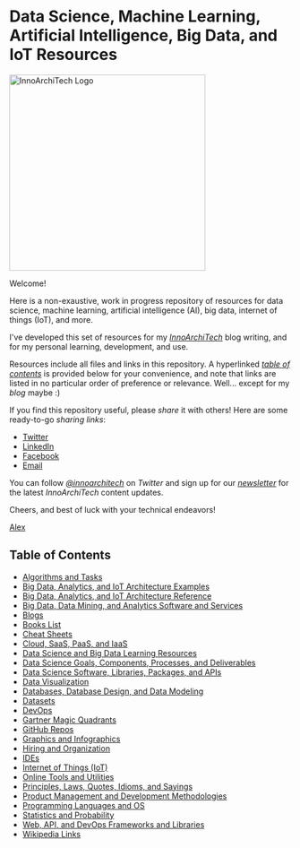 # Data Science, Machine Learning, Artificial Intelligence, Big Data, and IoT Resources

<p><a href="http://www.innoarchitech.com/?utm_source=github&utm_medium=repo&utm_content=repolink&utm_campaign=opensource"><img src="https://github.com/acastrounis/data-science-machine-learning-ai-big-data-resources/blob/master/Assets/logo-horizontal-blue-No-Tagline.png" alt="InnoArchiTech Logo" width="350px"></a></p>

Welcome! 

Here is a non-exaustive, work in progress repository of resources for data science, machine learning, artificial intelligence (AI), big data, internet of things (IoT), and more. 

I've developed this set of resources for my <a href="http://www.innoarchitech.com/?utm_source=github&utm_medium=repo&utm_content=repolink&utm_campaign=opensource">_InnoArchiTech_</a> blog writing, and for my personal learning, development, and use.

Resources include all files and links in this repository. A hyperlinked <a href="#toc">_table of contents_</a> is provided below for your convenience, and note that links are listed in no particular order of preference or relevance. Well... except for my _blog_ maybe :)

If you find this repository useful, please _share_ it with others! Here are some ready-to-go _sharing links_:
- [Twitter](https://twitter.com/intent/tweet?text=Data%20Science,%20Machine%20Learning,%20AI,%20Big%20Data,%20%26%20IoT%20Resources%20https://github.com/acastrounis/data-science-machine-learning-ai-big-data-resources%20%23DataScience%20%23MachineLearning%20%23BigData%20%23IoT%20%23AI%20%23Data)
- [LinkedIn](https://www.linkedin.com/shareArticle?mini=true&url=https://github.com/acastrounis/data-science-machine-learning-ai-big-data-resources&title=Data%20Science,%20Machine%20Learning,%20Artificial%20Intelligence,%20Big%20Data,%20and%20IoT%20Resources&summary=)
- [Facebook](https://www.facebook.com/sharer/sharer.php?u=https://github.com/acastrounis/data-science-machine-learning-ai-big-data-resources)
- <a href="mailto:?&subject=GitHub Repo: Data Science, Machine Learning, AI, Big Data, and IoT Resources&body=Check%20out%20this%20curated%20set%20of%20resources%20for%20data%20science,%20machine%20learning,%20artificial%20intelligence,%20big%20data,%20and%20IoT!%0A%0Ahttps://github.com/acastrounis/data-science-machine-learning-ai-big-data-iot-resources%0A%0AEnjoy!">Email</a>

You can follow [_@innoarchitech_](https://twitter.com/innoarchitech) on _Twitter_ and sign up for our <a href="http://innoarchitech.com/newsletter/?utm_source=github&utm_medium=repo&utm_content=repolink&utm_campaign=opensource">_newsletter_</a> for the latest _InnoArchiTech_ content updates.

Cheers, and best of luck with your technical endeavors!

[Alex](http://www.innoarchitech.com/about/?utm_source=github&utm_medium=repo&utm_content=repolink&utm_campaign=opensource)

<h2><a name="toc">Table of Contents</a></h2>

+ [Algorithms and Tasks](https://github.com/acastrounis/data-science-machine-learning-ai-big-data-resources/blob/master/Algorithms%20and%20Tasks.md)
+ [Big Data, Analytics, and IoT Architecture Examples](https://github.com/acastrounis/data-science-machine-learning-ai-big-data-iot-resources/blob/master/Big%20Data%2C%20Analytics%2C%20and%20IoT%20Architecture%20Examples.md)
+ [Big Data, Analytics, and IoT Architecture Reference](https://github.com/acastrounis/data-science-machine-learning-ai-big-data-iot-resources/blob/master/Big%20Data%2C%20Analytics%2C%20and%20IoT%20Architecture%20Reference.md)
+ [Big Data, Data Mining, and Analytics Software and Services](https://github.com/acastrounis/data-science-machine-learning-ai-big-data-iot-resources/blob/master/Big%20Data%2C%20Data%20Mining%2C%20and%20Analytics%20Software%20and%20Services.md)
+ [Blogs](https://github.com/acastrounis/data-science-machine-learning-ai-big-data-iot-resources/blob/master/Blogs.md)
+ [Books List](https://github.com/acastrounis/data-science-machine-learning-ai-big-data-iot-resources/blob/master/Books%20List.md)
+ [Cheat Sheets](https://github.com/acastrounis/data-science-machine-learning-ai-big-data-iot-resources/blob/master/Cheat%20Sheets.md)
+ [Cloud, SaaS, PaaS, and IaaS](https://github.com/acastrounis/data-science-machine-learning-ai-big-data-iot-resources/blob/master/Cloud%2C%20SaaS%2C%20PaaS%2C%20and%20IaaS.md)
+ [Data Science and Big Data Learning Resources](https://github.com/acastrounis/data-science-machine-learning-ai-big-data-iot-resources/blob/master/Data%20Science%20and%20Big%20Data%20Learning%20Resources.md)
+ [Data Science Goals, Components, Processes, and Deliverables](https://github.com/acastrounis/data-science-machine-learning-ai-big-data-iot-resources/blob/master/Data%20Science%20Goals%2C%20Components%2C%20Processes%2C%20and%20Deliverables.md)
+ [Data Science Software, Libraries, Packages, and APIs](https://github.com/acastrounis/data-science-machine-learning-ai-big-data-iot-resources/blob/master/Data%20Science%20Software%2C%20Libraries%2C%20Packages%2C%20and%20APIs.md)
+ [Data Visualization](https://github.com/acastrounis/data-science-machine-learning-ai-big-data-iot-resources/blob/master/Data%20Visualization.md)
+ [Databases, Database Design, and Data Modeling](https://github.com/acastrounis/data-science-machine-learning-ai-big-data-iot-resources/blob/master/Databases%2C%20Database%20Design%2C%20and%20Data%20Modeling.md)
+ [Datasets](https://github.com/acastrounis/data-science-machine-learning-ai-big-data-iot-resources/blob/master/Datasets.md)
+ [DevOps](https://github.com/acastrounis/data-science-machine-learning-ai-big-data-resources/blob/master/DevOps.md)
+ [Gartner Magic Quadrants](https://github.com/acastrounis/data-science-machine-learning-ai-big-data-iot-resources/blob/master/Gartner%20Magic%20Quadrants.md)
+ [GitHub Repos](https://github.com/acastrounis/data-science-machine-learning-ai-big-data-iot-resources/blob/master/GitHub%20Repos.md)
+ [Graphics and Infographics](https://github.com/acastrounis/data-science-machine-learning-ai-big-data-iot-resources/blob/master/Graphics%20and%20Infographics.md)
+ [Hiring and Organization](https://github.com/acastrounis/data-science-machine-learning-ai-big-data-resources/blob/master/Hiring%20and%20Organization.md)
+ [IDEs](https://github.com/acastrounis/data-science-machine-learning-ai-big-data-iot-resources/blob/master/IDEs.md)
+ [Internet of Things (IoT)](https://github.com/acastrounis/data-science-machine-learning-ai-big-data-resources/blob/master/Internet%20of%20Things%20-%20IoT.md)
+ [Online Tools and Utilities](https://github.com/acastrounis/data-science-machine-learning-ai-big-data-iot-resources/blob/master/Online%20Tools%20and%20Utilities.md)
+ [Principles, Laws, Quotes, Idioms, and Sayings](https://github.com/acastrounis/data-science-machine-learning-ai-big-data-iot-resources/blob/master/Principles%2C%20Laws%2C%20quotes%2C%20Idioms%2C%20and%20Sayings.md)
+ [Product Management and Development Methodologies](https://github.com/acastrounis/data-science-machine-learning-ai-big-data-iot-resources/blob/master/Product%20Management%20and%20Development%20Methodologies.md)
+ [Programming Languages and OS](https://github.com/acastrounis/data-science-machine-learning-ai-big-data-iot-resources/blob/master/Programming%20Languages%20and%20OS.md)
+ [Statistics and Probability](https://github.com/acastrounis/data-science-machine-learning-ai-big-data-resources/blob/master/Statistics%20and%20Probability.md)
+ [Web, API, and DevOps Frameworks and Libraries](https://github.com/acastrounis/data-science-machine-learning-ai-big-data-iot-resources/blob/master/Web%2C%20API%2C%20and%20DevOps%20Frameworks%20and%20Libraries.md)
+ [Wikipedia Links](https://github.com/acastrounis/data-science-machine-learning-ai-big-data-resources/blob/master/Wikipedia%20Links.md)

















